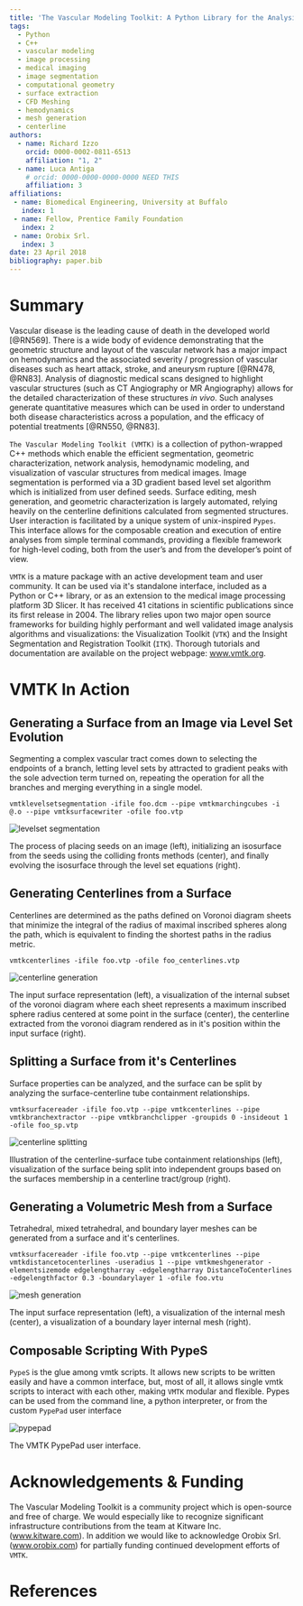 ```yaml
---
title: 'The Vascular Modeling Toolkit: A Python Library for the Analysis of Tubular Structures in Medical Images'
tags:
  - Python
  - C++
  - vascular modeling
  - image processing
  - medical imaging
  - image segmentation
  - computational geometry
  - surface extraction
  - CFD Meshing
  - hemodynamics
  - mesh generation
  - centerline
authors:
  - name: Richard Izzo
    orcid: 0000-0002-0811-6513
    affiliation: "1, 2"
  - name: Luca Antiga
    # orcid: 0000-0000-0000-0000 NEED THIS
    affiliation: 3
affiliations:
 - name: Biomedical Engineering, University at Buffalo
   index: 1
 - name: Fellow, Prentice Family Foundation
   index: 2
 - name: Orobix Srl. 
   index: 3
date: 23 April 2018
bibliography: paper.bib
---
```


# Summary

Vascular disease is the leading cause of death in the developed world [@RN569].
There is a wide body of evidence demonstrating that the geometric structure and
layout of the vascular network has a major impact on hemodynamics and the
associated severity / progression of vascular diseases such as heart attack,
stroke, and aneurysm rupture [@RN478, @RN83].  Analysis of diagnostic medical
scans designed to highlight vascular structures (such as CT Angiography or MR
Angiography) allows for the detailed characterization of these structures *in
vivo*.  Such analyses generate quantitative measures which can be used in order
to understand both disease characteristics across a population, and the
efficacy of potential treatments [@RN550, @RN83].

``The Vascular Modeling Toolkit (VMTK)`` is a collection of python-wrapped C++
methods which enable the efficient segmentation, geometric characterization,
network analysis, hemodynamic modeling, and visualization of vascular
structures from medical images.  Image segmentation is performed via a 3D
gradient based level set algorithm which is initialized from user defined
seeds. Surface editing, mesh generation, and geometric characterization is
largely automated, relying heavily on the centerline definitions calculated
from segmented structures.  User interaction is facilitated by a unique system
of unix-inspired ``Pypes``.  This interface allows for the composable creation
and execution of entire analyses from simple terminal commands, providing a
flexible framework for high-level coding, both from the user’s and from the
developer’s point of view.

``VMTK`` is a mature package with an active development team and user
community.  It can be used via it's standalone interface, included as a Python
or C++ library, or as an extension to the medical image processing platform 3D
Slicer.  It has received 41 citations in scientific publications since its
first release in 2004. The library relies upon two major open source frameworks
for building highly performant and well validated image analysis algorithms and
visualizations: the Visualization Toolkit (``VTK``) and the Insight
Segmentation and Registration Toolkit (``ITK``).  Thorough tutorials and
documentation are available on the project webpage: www.vmtk.org.

# VMTK In Action

## Generating a Surface from an Image via Level Set Evolution

Segmenting a complex vascular tract comes down to selecting the endpoints of a
branch, letting level sets by attracted to gradient peaks with the sole
advection term turned on, repeating the operation for all the branches and
merging everything in a single model.

``vmtklevelsetsegmentation -ifile foo.dcm --pipe vmtkmarchingcubes -i @.o
--pipe vmtksurfacewriter -ofile foo.vtp``

![levelset segmentation](levelset.png)

The process of placing seeds on an image (left), initializing an isosurface
from the seeds using the colliding fronts methods (center), and finally
evolving the isosurface through the level set equations (right).

## Generating Centerlines from a Surface

Centerlines are determined as the paths defined on Voronoi diagram sheets that
minimize the integral of the radius of maximal inscribed spheres along the
path, which is equivalent to finding the shortest paths in the radius metric.

``vmtkcenterlines -ifile foo.vtp -ofile foo_centerlines.vtp``

![centerline generation](centerlines.png)

The input surface representation (left), a visualization of the internal subset
of the voronoi diagram where each sheet represents a maximum inscribed sphere
radius centered at some point in the surface (center), the centerline extracted
from the voronoi diagram rendered as in it's position within the input surface
(right).

## Splitting a Surface from it's Centerlines

Surface properties can be analyzed, and the surface can be split by analyzing
the surface-centerline tube containment relationships.

``vmtksurfacereader -ifile foo.vtp --pipe vmtkcenterlines --pipe
vmtkbranchextractor --pipe vmtkbranchclipper -groupids 0 -insideout 1 -ofile
foo_sp.vtp``

![centerline splitting](splitting.png)

Illustration of the centerline-surface tube containment relationships (left),
visualization of the surface being split into independent groups based on the
surfaces membership in a centerline tract/group (right).

## Generating a Volumetric Mesh from a Surface

Tetrahedral, mixed tetrahedral, and boundary layer meshes can be generated from
a surface and it's centerlines. 

``vmtksurfacereader -ifile foo.vtp --pipe vmtkcenterlines --pipe
vmtkdistancetocenterlines -useradius 1 --pipe vmtkmeshgenerator
-elementsizemode edgelengtharray -edgelengtharray DistanceToCenterlines
-edgelengthfactor 0.3 -boundarylayer 1 -ofile foo.vtu``

![ mesh generation](mesh.png)

The input surface representation (left), a visualization of the internal mesh
(center), a visualization of a boundary layer internal mesh (right).

## Composable Scripting With PypeS

``PypeS`` is the glue among vmtk scripts. It allows new scripts to be written
easily and have a common interface, but, most of all, it allows single vmtk
scripts to interact with each other, making ``VMTK`` modular and flexible.
Pypes can be used from the command line, a python interpreter, or from the
custom ``PypePad`` user interface

![pypepad](pypepad.png)

The VMTK PypePad user interface.

# Acknowledgements & Funding

The Vascular Modeling Toolkit is a community project which is open-source and
free of charge. We would especially like to recognize significant
infrastructure contributions from the team at Kitware Inc. (www.kitware.com).
In addition we would like to acknowledge Orobix Srl. (www.orobix.com) for
partially funding continued development efforts of ``VMTK``.

# References
